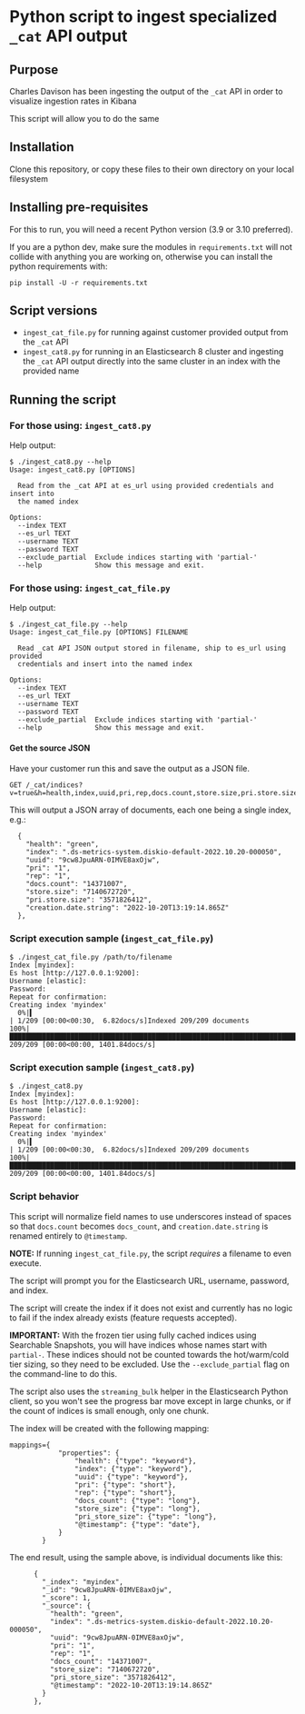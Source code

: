 # Python script to ingest specialized `_cat` API output


## Purpose

Charles Davison has been ingesting the output of the `_cat` API in order to visualize ingestion rates in Kibana

This script will allow you to do the same

## Installation

Clone this repository, or copy these files to their own directory on your local filesystem

## Installing pre-requisites

For this to run, you will need a recent Python version (3.9 or 3.10 preferred).

If you are a python dev, make sure the modules in `requirements.txt` will not collide with anything you are working on, otherwise you can install the python requirements with:

```
pip install -U -r requirements.txt
```

## Script versions

* `ingest_cat_file.py` for running against customer provided output from the `_cat` API
* `ingest_cat8.py` for running in an Elasticsearch 8 cluster and ingesting the `_cat` API output directly into the same cluster in an index with the provided name

## Running the script

### For those using: `ingest_cat8.py`

Help output:

```
$ ./ingest_cat8.py --help
Usage: ingest_cat8.py [OPTIONS]

  Read from the _cat API at es_url using provided credentials and insert into
  the named index

Options:
  --index TEXT
  --es_url TEXT
  --username TEXT
  --password TEXT
  --exclude_partial  Exclude indices starting with 'partial-'
  --help             Show this message and exit.
```

### For those using: `ingest_cat_file.py`

Help output:

```
$ ./ingest_cat_file.py --help
Usage: ingest_cat_file.py [OPTIONS] FILENAME

  Read _cat API JSON output stored in filename, ship to es_url using provided
  credentials and insert into the named index

Options:
  --index TEXT
  --es_url TEXT
  --username TEXT
  --password TEXT
  --exclude_partial  Exclude indices starting with 'partial-'
  --help             Show this message and exit.
```

#### Get the source JSON

Have your customer run this and save the output as a JSON file.

```
GET /_cat/indices?v=true&h=health,index,uuid,pri,rep,docs.count,store.size,pri.store.size,creation.date.string&format=json&pretty&bytes=b
```

This will output a JSON array of documents, each one being a single index, e.g.:

```
  {
    "health": "green",
    "index": ".ds-metrics-system.diskio-default-2022.10.20-000050",
    "uuid": "9cw8JpuARN-0IMVE8axOjw",
    "pri": "1",
    "rep": "1",
    "docs.count": "14371007",
    "store.size": "7140672720",
    "pri.store.size": "3571826412",
    "creation.date.string": "2022-10-20T13:19:14.865Z"
  },
```

### Script execution sample (`ingest_cat_file.py`)

```
$ ./ingest_cat_file.py /path/to/filename
Index [myindex]:
Es host [http://127.0.0.1:9200]:
Username [elastic]:
Password:
Repeat for confirmation:
Creating index 'myindex'
  0%|▍                                                                                      | 1/209 [00:00<00:30,  6.82docs/s]Indexed 209/209 documents
100%|███████████████████████████████████████████████████████████████████████████████████| 209/209 [00:00<00:00, 1401.84docs/s]
```

### Script execution sample (`ingest_cat8.py`)

```
$ ./ingest_cat8.py
Index [myindex]:
Es host [http://127.0.0.1:9200]:
Username [elastic]:
Password:
Repeat for confirmation:
Creating index 'myindex'
  0%|▍                                                                                      | 1/209 [00:00<00:30,  6.82docs/s]Indexed 209/209 documents
100%|███████████████████████████████████████████████████████████████████████████████████| 209/209 [00:00<00:00, 1401.84docs/s]
```

### Script behavior

This script will normalize field names to use underscores instead of spaces so that `docs.count` becomes `docs_count`, and `creation.date.string` is renamed entirely to `@timestamp`.

**NOTE:** If running `ingest_cat_file.py`, the script _requires_ a filename to even execute.

The script will prompt you for the Elasticsearch URL, username, password, and index.

The script will create the index if it does not exist and currently has no logic to fail if the index already exists (feature requests accepted).

**IMPORTANT:** With the frozen tier using fully cached indices using Searchable Snapshots, you will have indices whose names start with `partial-`. These indices should not be counted towards the hot/warm/cold tier sizing, so they need to be excluded. Use the `--exclude_partial` flag on the command-line to do this.

The script also uses the `streaming_bulk` helper in the Elasticsearch Python client, so you won't see the progress bar move except in large chunks, or if the count of indices is small enough, only one chunk.

The index will be created with the following mapping:

```
mappings={
            "properties": {
                "health": {"type": "keyword"},
                "index": {"type": "keyword"},
                "uuid": {"type": "keyword"},
                "pri": {"type": "short"},
                "rep": {"type": "short"},
                "docs_count": {"type": "long"},
                "store_size": {"type": "long"},
                "pri_store_size": {"type": "long"},
                "@timestamp": {"type": "date"},
            }
        }
```

The end result, using the sample above, is individual documents like this:

```
      {
        "_index": "myindex",
        "_id": "9cw8JpuARN-0IMVE8axOjw",
        "_score": 1,
        "_source": {
          "health": "green",
          "index": ".ds-metrics-system.diskio-default-2022.10.20-000050",
          "uuid": "9cw8JpuARN-0IMVE8axOjw",
          "pri": "1",
          "rep": "1",
          "docs_count": "14371007",
          "store_size": "7140672720",
          "pri_store_size": "3571826412",
          "@timestamp": "2022-10-20T13:19:14.865Z"
        }
      },
```

